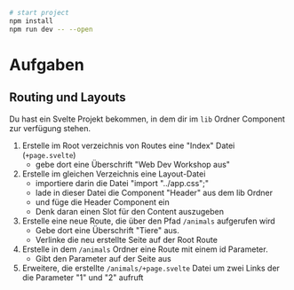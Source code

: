 

```bash
# start project
npm install
npm run dev -- --open
```
# Aufgaben
## Routing und Layouts
Du hast ein Svelte Projekt bekommen, in dem dir im `lib` Ordner Component zur verfügung stehen. 

1. Erstelle im Root verzeichnis von Routes eine "Index" Datei (`+page.svelte`)
    - gebe dort eine Überschrift "Web Dev Workshop aus"
2. Erstelle im gleichen Verzeichnis eine Layout-Datei 
    - importiere darin die Datei "import "../app.css";"
    - lade in dieser Datei die Component "Header" aus dem lib Ordner
    - und füge die Header Component ein
    - Denk daran einen Slot für den Content auszugeben
3. Erstelle eine neue Route, die über den Pfad `/animals` aufgerufen wird
   - Gebe dort eine Überschrift "Tiere" aus. 
   - Verlinke die neu erstellte Seite auf der Root Route
4. Erstelle in dem `/animals` Ordner eine Route mit einem id Parameter. 
   - Gibt den Parameter auf der Seite aus
5. Erweitere, die erstellte `/animals/+page.svelte` Datei um zwei Links der die Parameter "1" und "2" aufruft
